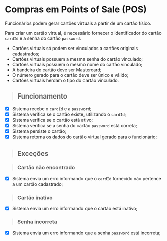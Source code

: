 # Compras em Points of Sale (POS)

Funcionários podem gerar cartões virtuais a partir de um cartão físico.

Para criar um cartão virtual, é necessário fornecer o identificador do cartão `cardId` e a senha do cartão `password`.

- Cartões virtuais só podem ser vinculados a cartões originais cadastrados;
- Cartões virtuais possuem a mesma senha do cartão vinculado;
- Cartões virtuais possuem o mesmo nome do cartão vinculado;
- A bandeira do cartão deve ser Mastercard;
- O número gerado para o cartão deve ser único e válido;
- Cartões virtuais herdam o tipo do cartão vinculado.

> ## Funcionamento

- [x] Sistema recebe o `cardId` e a `password`;
- [x] Sistema verifica se o cartão existe, utilizando o `cardId`;
- [x] Sistema verifica se o cartão está ativo;
- [x] Sistema verifica se a senha do cartão `password` está correta;
- [x] Sistema persiste o cartão;
- [x] Sistema retorna os dados do cartão virtual gerado para o funcionário;

> ## Exceções

> ### Cartão não encontrado

- [x] Sistema envia um erro informando que o `cardId` fornecido não pertence a um cartão cadastrado;

> ### Cartão inativo

- [x] Sistema envia um erro informando que o cartão está inativo;

> ### Senha incorreta

- [x] Sistema envia um erro informando que a senha `password` está incorreta;
